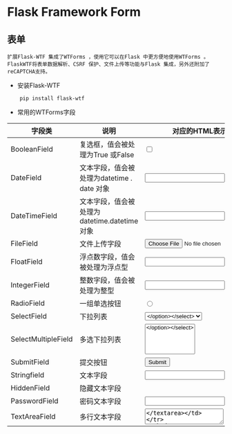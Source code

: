 # Flask Framework Form

## 表单

	扩展Flask-WTF 集成了WTForms ，使用它可以在Flask 中更方便地使用WTForms 。FlaskWTF将表单数据解析、CSRF 保护、文件上传等功能与Flask 集成，另外还附加了reCAPTCHA支持。
	
- 安装Flask-WTF

```
	pip install flask-wtf
```

- 常用的WTForms字段

| 字段类 | 说明 | 对应的HTML表示 |
| ---- | ---- | ---- |
| BooleanField | 复选框，值会被处理为True 或False | <input type="checkbox"> |
| DateField | 文本字段，值会被处理为datetime . date 对象 | <input type = "text"> |
| DateTimeField | 文本字段，值会被处理为datetime.datetime对象| <input type = "text"> |
| FileField | 文件上传字段 | <input type = "file"> |
| FloatField | 浮点数字段，值会被处理为浮点型 | <input type = "text"> |
| IntegerField | 整数字段，值会被处理为整型 | <input type = "text"> |
| RadioField | 一组单选按钮 | <input type = "radio"> |
| SelectField | 下拉列表 | <select><option><\/option><\/select> |
| SelectMultipleField | 多选下拉列表 | <select multiple><option><\/option><\/select> |
| SubmitField | 提交按钮 | <input type = "submit"> |
| Stringfield | 文本字段 | <input type = "text"> |
| HiddenField | 隐藏文本字段 | <input type = "hidden"> |
| PasswordField | 密码文本字段 | <input type = "password"> |
| TextAreaField | 多行文本字段 | <textarea><\/textarea> |